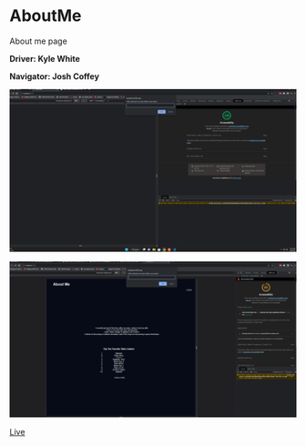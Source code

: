# AboutMe
About me page

**Driver: Kyle White**

**Navigator: Josh Coffey**

![image](Images/lighthouse.png)

![image](Images/Screenshot_20230308_070316.png)

[Live](https://coff23.github.io/AboutMe/)
